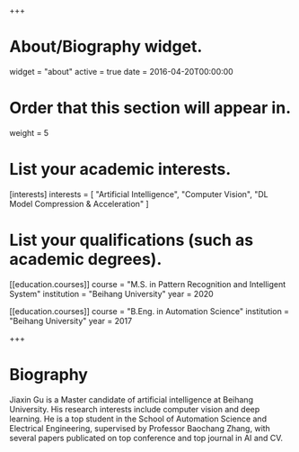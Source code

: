 +++
# About/Biography widget.
widget = "about"
active = true
date = 2016-04-20T00:00:00

# Order that this section will appear in.
weight = 5

# List your academic interests.
[interests]
  interests = [
    "Artificial Intelligence",
    "Computer Vision",
    "DL Model Compression & Acceleration"
  ]

# List your qualifications (such as academic degrees).
[[education.courses]]
  course = "M.S. in Pattern Recognition and Intelligent System"
  institution = "Beihang University"
  year = 2020

[[education.courses]]
  course = "B.Eng. in Automation Science"
  institution = "Beihang University"
  year = 2017
 
+++

# Biography

Jiaxin Gu is a Master candidate of artificial intelligence at Beihang University. His research interests include computer vision and deep learning. He is a top student in the School of Automation Science and Electrical Engineering, supervised by Professor Baochang Zhang, with several papers publicated on top conference and top journal in AI and CV. 

